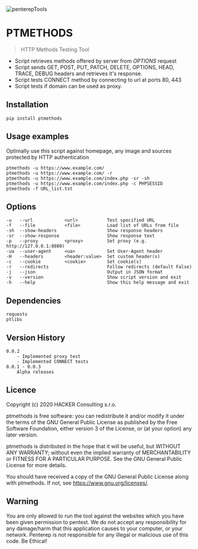 ![penterepTools](https://www.penterep.com/external/penterepToolsLogo.png)

# PTMETHODS
> HTTP Methods Testing Tool

- Script retrieves methods offered by server from *OPTIONS* request
- Script sends GET, POST, PUT, PATCH, DELETE, OPTIONS, HEAD, TRACE, DEBUG headers and retrieves it's response.
- Script tests CONNECT method by connecting to url at ports 80, 443
- Script tests if domain can be used as proxy.

## Installation

```
pip install ptmethods
```

## Usage examples
Optimally use this script against homepage, any image and sources protected by HTTP authentication
```
ptmethods -u https://www.example.com/
ptmethods -u https://www.example.com/ -r
ptmethods -u https://www.example.com/index.php -sr -sh
ptmethods -u https://www.example.com/index.php -c PHPSESSID
ptmethods -f URL_list.txt
```

## Options
```
-u   --url            <url>           Test specified URL
-f   --file           <file>          Load list of URLs from file
-sh  --show-headers                   Show response headers
-sr  --show-response                  Show response text
-p   --proxy          <proxy>         Set proxy (e.g. http://127.0.0.1:8080)
-ua  --user-agent     <ua>            Set User-Agent header
-H   --headers        <header:value>  Set custom header(s)
-c   --cookie         <cookie>        Set cookie(s)
-r   --redirects                      Follow redirects (default False)
-j   --json                           Output in JSON format
-v   --version                        Show script version and exit
-h   --help                           Show this help message and exit
```

## Dependencies
```
requests
ptlibs
```

## Version History
    0.0.2
        - Implemented proxy test
        - Implemented CONNECT tests
    0.0.1 - 0.0.3
        Alpha releases

## Licence

Copyright (c) 2020 HACKER Consulting s.r.o.

ptmethods is free software: you can redistribute it and/or modify it under the terms of the GNU General Public License as published by the Free Software Foundation, either version 3 of the License, or (at your option) any later version.

ptmethods is distributed in the hope that it will be useful, but WITHOUT ANY WARRANTY; without even the implied warranty of MERCHANTABILITY or FITNESS FOR A PARTICULAR PURPOSE. See the GNU General Public License for more details.

You should have received a copy of the GNU General Public License along with ptmethods. If not, see https://www.gnu.org/licenses/.

## Warning

You are only allowed to run the tool against the websites which
you have been given permission to pentest. We do not accept any
responsibility for any damage/harm that this application causes to your
computer, or your network. Penterep is not responsible for any illegal
or malicious use of this code. Be Ethical!